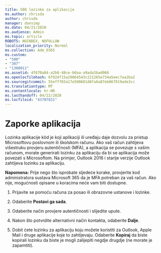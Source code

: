 ```yaml
---
title: 500 lozinke za aplikacije
ms.author: chrisda
author: chrisda
manager: dansimp
ms.date: 04/21/2020
ms.audience: Admin
ms.topic: article
ROBOTS: NOINDEX, NOFOLLOW
localization_priority: Normal
ms.collection: Adm_O365
ms.custom:
- "500"
- "387"
- "1300011"
ms.assetid: 4f670a84-a2b8-48ce-b0aa-a9ada3bad066
ms.openlocfilehash: 6f924f15a29864543c221265e734a5eec7aa2ba2
ms.sourcegitcommit: 55eff703a17e500681d8fa6a87eb067019ade3cc
ms.translationtype: MT
ms.contentlocale: hr-HR
ms.lasthandoff: 04/22/2020
ms.locfileid: "43707831"
---
```

# <a name="app-passwords"></a>Zaporke aplikacija

Lozinka aplikacije kôd je koji aplikaciji ili uređaju daje dozvolu za pristup Microsoftovu poslovnom ili školskom računu. Ako vaš račun zahtijeva višestruku provjeru autentičnosti (MFA), a aplikacija se povezuje s vašim računom, morate generirati lozinku za aplikaciju da bi se aplikacija može povezati s Microsoftom. Na primjer, Outlook 2016 i starije verzije Outlook zahtijeva lozinku za aplikaciju.

 **Napomena:** Prije nego što isprobate sljedeće korake, provjerite kod administratora sustava Microsoft 365 da je MFA potreban za vaš račun. Ako nije, mogućnosti opisane u koracima neće vam biti dostupne.

1. Prijavite se pomoću računa za posao ili obrazovne ustanove i lozinke.

2. Odaberite **Postavi ga sada**.

3. Odaberite način provjere autentičnosti i slijedite upute.

4. Nakon što potvrdite alternativni način kontakta, odaberite **Dalje**.

5. Dobit ćete lozinku za aplikaciju koju možete koristiti za Outlook, Apple Mail i druge aplikacije koje to zahtijevaju. Odaberite **Kopiraj** da biste kopirali lozinku da biste je mogli zalijepiti negdje drugdje (ne morate je zapamtiti).
